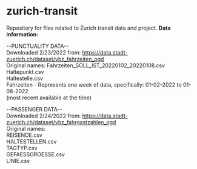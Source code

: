 # zurich-transit
Repository for files related to Zurich transit data and project.
**Data information:**

--PUNCTUALITY DATA--  
Downloaded 2/23/2022 from: https://data.stadt-zuerich.ch/dataset/vbz_fahrzeiten_ogd  
Original names: Fahrzeiten_SOLL_IST_20220102_20220108.csv  
		    Haltepunkt.csv   
                   Haltestelle.csv   
Fahrzeiten - Represents one week of data, specifically: 01-02-2022 to 01-08-2022  
	     (most recent available at the time)  

--PASSENGER DATA--  
Downloaded 2/24/2022 from: https://data.stadt-zuerich.ch/dataset/vbz_fahrgastzahlen_ogd  
Original names:  
REISENDE.csv  
HALTESTELLEN.csv  
TAGTYP.csv  
GEFAESSGROESSE.csv  
LINIE.csv  

